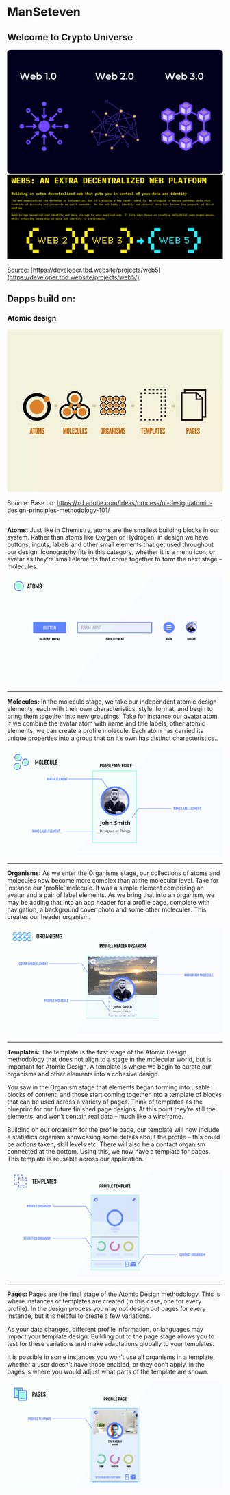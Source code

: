 # ManSeteven
## Welcome to Crypto Universe

<img src="src/assets/images/web3.png">

<img src="src/assets/images/web5.png">

Source: [https://developer.tbd.website/projects/web5](https://developer.tbd.website/projects/web5/)  


## Dapps build on:

### Atomic design

<img src="src/assets/images/atomic_design.webp">

Source: Base on: https://xd.adobe.com/ideas/process/ui-design/atomic-design-principles-methodology-101/
<hr>

<b>Atoms:</b> Just like in Chemistry, atoms are the smallest building blocks in our system. Rather than atoms like Oxygen or Hydrogen, in design we have buttons, inputs, labels and other small elements that get used throughout our design. Iconography fits in this category, whether it is a menu icon, or avatar as they’re small elements that come together to form the next stage – molecules.

<img src="src/assets/images/atoms.png">

<hr>

<b>Molecules:</b> In the molecule stage, we take our independent atomic design elements, each with their own characteristics, style, format, and begin to bring them together into new groupings. Take for instance our avatar atom. If we combine the avatar atom with name and title labels, other atomic elements, we can create a profile molecule. Each atom has carried its unique properties into a group that on it’s own has distinct characteristics..

<img src="src/assets/images/Molecules.png">

<hr>

<b>Organisms:</b> As we enter the Organisms stage, our collections of atoms and molecules now become more complex than at the molecular level. Take for instance our ‘profile’ molecule. It was a simple element comprising an avatar and a pair of label elements. As we bring that into an organism, we may be adding that into an app header for a profile page, complete with navigation, a background cover photo and some other molecules. This creates our header organism.


<img src="src/assets/images/Organisms.png">

<hr>

<b>Templates:</b> The template is the first stage of the Atomic Design methodology that does not align to a stage in the molecular world, but is important for Atomic Design. A template is where we begin to curate our organisms and other elements into a cohesive design.

You saw in the Organism stage that elements began forming into usable blocks of content, and those start coming together into a template of blocks that can be used across a variety of pages. Think of templates as the blueprint for our future finished page designs. At this point they’re still the elements, and won’t contain real data – much like a wireframe.

Building on our organism for the profile page, our template will now include a statistics organism showcasing some details about the profile – this could be actions taken, skill levels etc. There will also be a contact organism connected at the bottom. Using this, we now have a template for pages. This template is reusable across our application.

<img src="src/assets/images/Template.png">

<hr>

<b>Pages:</b> Pages are the final stage of the Atomic Design methodology. This is where instances of templates are created (in this case, one for every profile). In the design process you may not design out pages for every instance, but it is helpful to create a few variations.

As your data changes, different profile information, or languages may impact your template design. Building out to the page stage allows you to test for these variations and make adaptations globally to your templates.

It is possible in some instances you won’t use all organisms in a template, whether a user doesn’t have those enabled, or they don’t apply, in the pages is where you would adjust what parts of the template are shown.

<img src="src/assets/images/Pages.png">